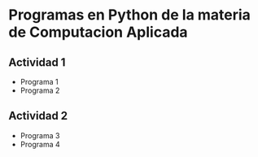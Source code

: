 # Programas en Python de la materia de Computacion Aplicada

## Actividad 1
- Programa 1
- Programa 2
## Actividad 2
- Programa 3
- Programa 4